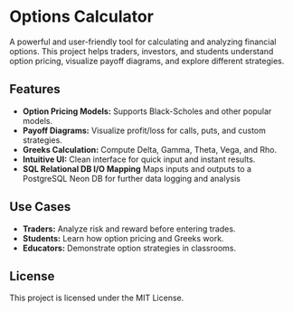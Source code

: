 # Options Calculator

A powerful and user-friendly tool for calculating and analyzing financial options. This project helps traders, investors, and students understand option pricing, visualize payoff diagrams, and explore different strategies.

## Features

- **Option Pricing Models:** Supports Black-Scholes and other popular models.
- **Payoff Diagrams:** Visualize profit/loss for calls, puts, and custom strategies.
- **Greeks Calculation:** Compute Delta, Gamma, Theta, Vega, and Rho.
- **Intuitive UI:** Clean interface for quick input and instant results.
- **SQL Relational DB I/O Mapping** Maps inputs and outputs to a PostgreSQL Neon DB for further data logging and analysis

## Use Cases

- **Traders:** Analyze risk and reward before entering trades.
- **Students:** Learn how option pricing and Greeks work.
- **Educators:** Demonstrate option strategies in classrooms.

## License

This project is licensed under the MIT License.
